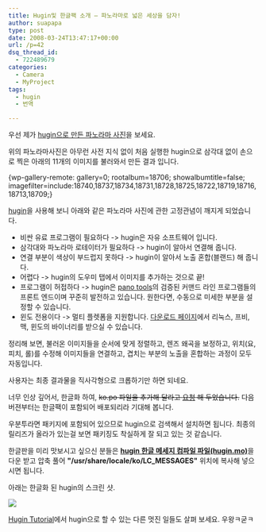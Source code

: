 ```yaml
---
title: Hugin및 한글팩 소개 – 파노라마로 넓은 세상을 담자!
author: suapapa
type: post
date: 2008-03-24T13:47:17+00:00
url: /p=42
dsq_thread_id:
  - 722489679
categories:
  - Camera
  - MyProject
tags:
  - hugin
  - 번역

---
```

우선 제가 [hugin으로 만든 파노라마 사진](https://asset.homin.dev/blog/2008/03/panorama.jpg)을 보세요.

위의 파노라마사진은 아무런 사전 지식 없이 처음 실행한 hugin으로 삼각대 없이 손으로 찍은 아래의 11개의 이미지를 불러와서 만든 결과 입니다.



{wp-gallery-remote: gallery=0; rootalbum=18706; showalbumtitle=false; imagefilter=include:18740,18737,18734,18731,18728,18725,18722,18719,18716,18713,18709;}

[hugin](http://hugin.sourceforge.net/)을 사용해 보니 아래와 같은 파노라마 사진에 관한 고정관념이 깨지게 되었습니다.

  * 비싼 유료 프로그램이 필요하다 -> hugin은 자유 소프트웨어 입니다.
  * 삼각대와 파노라마 로테이터가 필요하다 -> hugin이 알아서 연결해 줍니다.
  * 연결 부분이 색상이 부드럽지 못하다 -> hugin이 알아서 노출 혼합(블랜드) 해 줍니다.
  * 어렵다 -> hugin의 도우미 탭에서 이미지를 추가하는 것으로 끝!
  * 프로그램이 허접하다 -> hugin은 [pano tools](http://wiki.panotools.org)의 검증된 커맨드 라인 프로그램들의 프론트 엔드이며 꾸준히 발전하고 있습니다. 원한다면, 수동으로 미세한 부분을 설정할 수 있습니다.
  * 윈도 전용이다 -> 멀티 플렛폼을 지원합니다. [다운로드 페이지](http://hugin.sourceforge.net/download/)에서 리눅스, 프비, 맥, 윈도의 바이너리를 받으실 수 있습니다.

정리해 보면, 불러온 이미지들을 순서에 맞게 정렬하고, 렌즈 왜곡을 보정하고, 위치(요, 피치, 롤)를 수정해 이미지들을 연결하고, 겹치는 부분의 노출을 혼합하는 과정이 모두 자동입니다.

사용자는 최종 결과물을 직사각형으로 크롭하기만 하면 되네요.

너무 인상 깊어서, 한글화 하여, <strike>ko.po 파일을 추가해 달라고 [요청](http://sourceforge.net/tracker/index.php?func=detail&aid=1924819&group_id=77506&atid=550443) 해 두었습니다.</strike> 다음 버젼부터는 한글팩이 포함되어 배포되리라 기대해 봅니다.

우분투라면 패키지에 포함되어 있으므로 hugin으로 검색해서 설치하면 됩니다. 최종의 릴리즈가 올라가 있는걸 보면 패키징도 착실하게 잘 되고 있는 것 같습니다.

한글판을 미리 맛보시고 싶으신 분들은 [**hugin 한글 메세지 컴파일 파일(hugin.mo)**][1]을 다운 받고 압축 풀어 **"/usr/share/locale/ko/LC_MESSAGES"** 위치에 복사해 넣으시면 됩니다.

아래는 한글화 된 hugin의 스크린 샷.

![](https://asset.homin.dev/blog/2008/03/sc-hugin_ko_01.webp)

[Hugin Tutorial](http://hugin.sourceforge.net/tutorials/index.shtml)에서 hugin으로 할 수 있는 다른 멋진 일들도 살펴 보세요. 우왕ㅋ굳ㅋ

 [1]: https://asset.homin.dev/blog/2008/03/hugin.zip "hugin 한글 메세지 컴파일 파일"